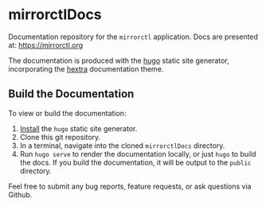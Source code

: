 mirrorctlDocs
=============

Documentation repository for the `mirrorctl` application. Docs are presented at:
https://mirrorctl.org

The documentation is produced with the [hugo](https://gohugo.io) static site generator,
incorporating the [hextra](https://imfing.github.io/hextra/) documentation theme.

Build the Documentation
-----------------------

To view or build the documentation:

1. [Install](https://gohugo.io/installation/) the `hugo` static site generator.
1. Clone this git repository.
1. In a terminal, navigate into the cloned `mirrorctlDocs` directory.
1. Run `hugo serve` to render the documentation locally, or just `hugo` to build the docs. If you
   build the documentation, it will be output to the `public` directory.

Feel free to submit any bug reports, feature requests, or ask questions via Github.
